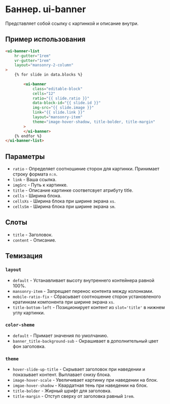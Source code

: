 # Баннер. ui-banner

Представляет собой ссылку с картинкой и описание внутри.

## Пример использования
````html
<ui-banner-list
	hr-gutter="1rem"
	vr-gutter="1rem"
	layout="mansonry-2-column"
>
	{% for slide in data.blocks %}
	
		<ui-banner
			class="editable-block"
			cells="12"
			ratio="{{ slide.ratio }}"
			data-block-id="{{ slide.id }}"
			img-src="{{ slide.image }}" 
			link="{{ slide.link }}"
			layout="mansonry-item"
			theme="image-hover-shadow, title-bolder, title-margin"
		>
		</ui-banner>
	{% endfor %}
</ui-banner-list>
````

## Параметры

* `ratio` - Определяет соотношиние сторон для картинки. Принимает строку формата `n:n`.
* `link` - Ваша ссылка.
* `imgSrc` - Путь к картинке.
* `title` - Описание картинке соответсвует атрибуту title.
* `cells` - Ширина блока.
* `cellsXs` - Ширина блока при ширине экрана `xs`.
* `cellsSm` - Ширина блока при ширине экрана  `sm`.

## Слоты

* `title` - Заголовок.
* `content` - Описание.

## Темизация

### `layout`

* `default` - Устанавливает высоту внутреннего контейнера равной 100%.
* `mansonry-item` - Запрещает перенос контента между колонками.
* `mobile-ratio-fix` - Сбрасывает соотношение сторон установленого кратинкам компонента при ширине экрана `xs`.
* `title-bottom-left` - Позиционирует контент из `slot='title'` в нижнем углу картинки.

 ### `color-sheme`

* `default` - Примает значения по умолчанию.
* `banner_title-background-sub` - Окрашивает в дополнительный цвет фон заголовка.

### `theme`

* `hover-slide-up-title` - Скрывает заголовок при наведении и показывает контент. Выплавает снизу блока.
* `image-hover-scale` - Увеличивает картинку при наведении на блок.
* `imgae-hover-shadow` - Квардатная тень при наведении на блок.
* `title-bolder` - Жирный шрифт для заголовка.
* `title-margin` - Отступ сверху от заголовка равный `1rem`.
